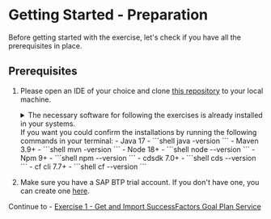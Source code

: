 # Getting Started - Preparation

Before getting started with the exercise, let's check if you have all the prerequisites in place.

## Prerequisites

1. Please open an IDE of your choice and clone [this repository](https://github.com/SAP-samples/teched2023-AD266) to your local machine.
   <details> 
   <summary>The necessary software for following the exercises is already installed in your systems.<summary>
   If you want you could confirm the installations by running the following commands in your terminal:
    - Java 17
      - 
      ```shell
      java -version
      ```
    - Maven 3.9+ 
      - 
      ```shell 
      mvn -version
      ```
    - Node 18+
      - 
      ```shell
      node --version
      ```
    - Npm 9+
      - 
      ```shell
      npm --version
      ```
    - cdsdk 7.0+
      - 
      ```shell
      cds --version
      ```
    - cf cli 7.7+
      - 
      ```shell
      cf --version
      ```
   </details>

4. Make sure you have a SAP BTP trial account. If you don't have one, you can create one [here](https://developers.sap.com/tutorials/hcp-create-trial-account.html).

Continue to - [Exercise 1 - Get and Import SuccessFactors Goal Plan Service ](../ex1/README.md)
